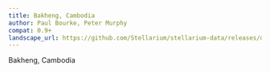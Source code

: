 ```yaml
---
title: Bakheng, Cambodia
author: Paul Bourke, Peter Murphy
compat: 0.9+
landscape_url: https://github.com/Stellarium/stellarium-data/releases/download/landscapes/bakheng.zip
---
```

Bakheng, Cambodia